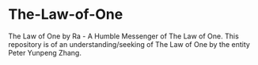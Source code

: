 # The-Law-of-One
The Law of One by Ra - A Humble Messenger of The Law of One. This repository is of an understanding/seeking of The Law of One by the entity Peter Yunpeng Zhang.
